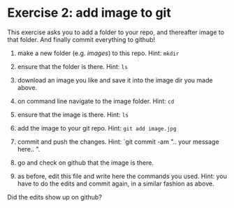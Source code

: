 # Exercise 2: add image to git

This exercise asks you to add a folder to your repo, and thereafter
image to that folder.  And finally commit everything to github!

1. make a new folder (e.g. _images_) to this repo.  Hint: `mkdir`

2. ensure that the folder is there.  Hint: `ls`

3. download an image you like and save it into the image dir you made
   above.
   
4. on command line navigate to the image folder.  Hint: `cd`

5. ensure that the image is there.  Hint: `ls`

6. add the image to your git repo.  Hint: `git add image.jpg`

7. commit and push the changes.  Hint: `git commit -am ".. your
   message here.. ".
   
8. go and check on github that the image is there.

9. as before, edit this file and write here the commands you used.
   Hint: you have to do the edits and commit again, in a similar
   fashion as above.

Did the edits show up on github?

